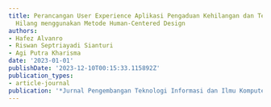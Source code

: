 ```yaml
---
title: Perancangan User Experience Aplikasi Pengaduan Kehilangan dan Temuan Barang
  Hilang menggunakan Metode Human-Centered Design
authors:
- Hafez Alvanro
- Riswan Septriayadi Sianturi
- Agi Putra Kharisma
date: '2023-01-01'
publishDate: '2023-12-10T00:15:33.115892Z'
publication_types:
- article-journal
publication: '*Jurnal Pengembangan Teknologi Informasi dan Ilmu Komputer*'
---
```

